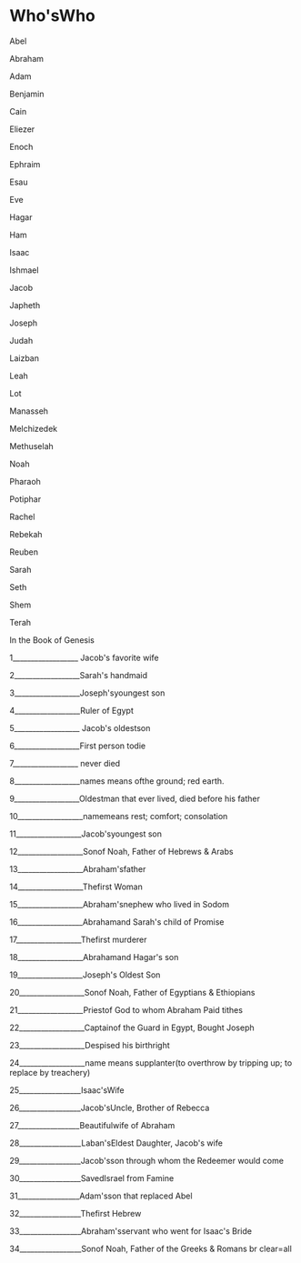 # Who'sWho

Abel

Abraham

Adam

Benjamin

Cain

Eliezer

Enoch

Ephraim

Esau

Eve

Hagar

Ham

Isaac

Ishmael

Jacob

Japheth

Joseph

Judah

Laizban

Leah

Lot

Manasseh

Melchizedek

Methuselah

Noah

Pharaoh

Potiphar

Rachel

Rebekah

Reuben

Sarah

Seth

Shem

Terah

In the Book of Genesis

1\_\_\_\_\_\_\_\_\_\_\_\_\_\_\_\_\_\_ Jacob's favorite wife

2\_\_\_\_\_\_\_\_\_\_\_\_\_\_\_\_\_\_Sarah's handmaid

3\_\_\_\_\_\_\_\_\_\_\_\_\_\_\_\_\_\_Joseph'syoungest son

4\_\_\_\_\_\_\_\_\_\_\_\_\_\_\_\_\_\_Ruler of Egypt

5\_\_\_\_\_\_\_\_\_\_\_\_\_\_\_\_\_\_ Jacob's oldestson

6\_\_\_\_\_\_\_\_\_\_\_\_\_\_\_\_\_\_First person todie

7\_\_\_\_\_\_\_\_\_\_\_\_\_\_\_\_\_\_ never died

8\_\_\_\_\_\_\_\_\_\_\_\_\_\_\_\_\_\_names means ofthe ground; red earth.

9\_\_\_\_\_\_\_\_\_\_\_\_\_\_\_\_\_\_Oldestman that ever lived, died before his father

10\_\_\_\_\_\_\_\_\_\_\_\_\_\_\_\_\_\_namemeans rest; comfort; consolation

11\_\_\_\_\_\_\_\_\_\_\_\_\_\_\_\_\_\_Jacob'syoungest son

12\_\_\_\_\_\_\_\_\_\_\_\_\_\_\_\_\_\_Sonof Noah, Father of Hebrews & Arabs

13\_\_\_\_\_\_\_\_\_\_\_\_\_\_\_\_\_\_Abraham'sfather

14\_\_\_\_\_\_\_\_\_\_\_\_\_\_\_\_\_\_Thefirst Woman

15\_\_\_\_\_\_\_\_\_\_\_\_\_\_\_\_\_\_Abraham'snephew who lived in Sodom

16\_\_\_\_\_\_\_\_\_\_\_\_\_\_\_\_\_\_Abrahamand Sarah's child of Promise

17\_\_\_\_\_\_\_\_\_\_\_\_\_\_\_\_\_\_Thefirst murderer

18\_\_\_\_\_\_\_\_\_\_\_\_\_\_\_\_\_\_Abrahamand Hagar's son

19\_\_\_\_\_\_\_\_\_\_\_\_\_\_\_\_\_\_Joseph's Oldest Son

20\_\_\_\_\_\_\_\_\_\_\_\_\_\_\_\_\_\_Sonof Noah, Father of Egyptians & Ethiopians

21\_\_\_\_\_\_\_\_\_\_\_\_\_\_\_\_\_\_Priestof God to whom Abraham Paid tithes

22\_\_\_\_\_\_\_\_\_\_\_\_\_\_\_\_\_\_Captainof the Guard in Egypt, Bought Joseph

23\_\_\_\_\_\_\_\_\_\_\_\_\_\_\_\_\_\_Despised his birthright

24\_\_\_\_\_\_\_\_\_\_\_\_\_\_\_\_\_\_name means supplanter(to overthrow by tripping up; to replace by treachery)

25\_\_\_\_\_\_\_\_\_\_\_\_\_\_\_\_\_Isaac'sWife

26\_\_\_\_\_\_\_\_\_\_\_\_\_\_\_\_\_Jacob'sUncle, Brother of Rebecca

27\_\_\_\_\_\_\_\_\_\_\_\_\_\_\_\_\_Beautifulwife of Abraham

28\_\_\_\_\_\_\_\_\_\_\_\_\_\_\_\_\_Laban'sEldest Daughter, Jacob's wife

29\_\_\_\_\_\_\_\_\_\_\_\_\_\_\_\_\_Jacob'sson through whom the Redeemer would come

30\_\_\_\_\_\_\_\_\_\_\_\_\_\_\_\_\_SavedIsrael from Famine

31\_\_\_\_\_\_\_\_\_\_\_\_\_\_\_\_\_Adam'sson that replaced Abel

32\_\_\_\_\_\_\_\_\_\_\_\_\_\_\_\_\_Thefirst Hebrew

33\_\_\_\_\_\_\_\_\_\_\_\_\_\_\_\_\_Abraham'sservant who went for Isaac's Bride

34\_\_\_\_\_\_\_\_\_\_\_\_\_\_\_\_\_Sonof Noah, Father of the Greeks & Romans br clear=all
